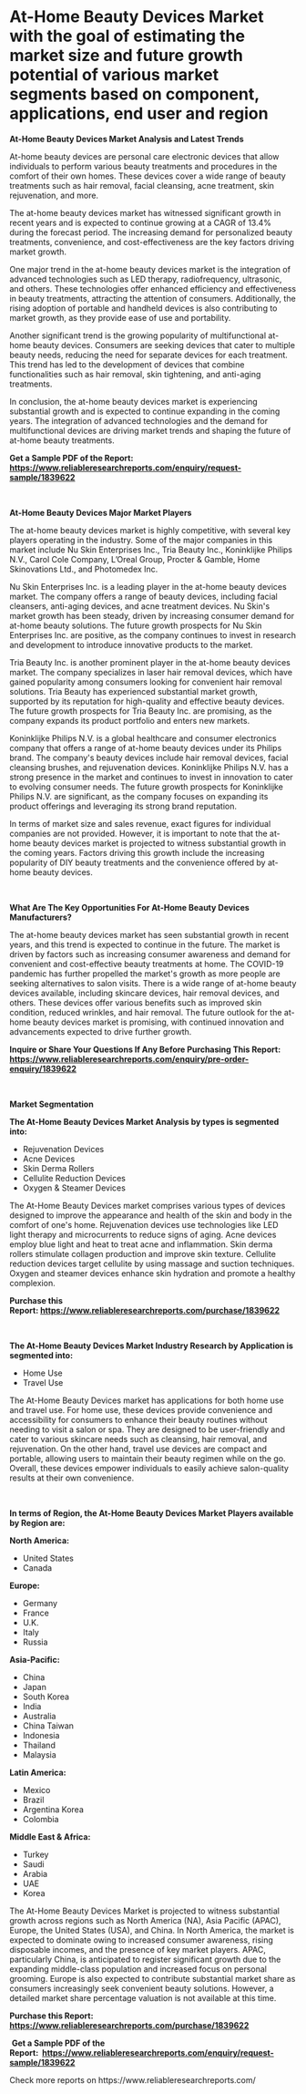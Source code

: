 <p><h1>At-Home Beauty Devices Market with the goal of estimating the market size and future growth potential of various market segments based on component, applications, end user and region</h1></p><p><strong>At-Home Beauty Devices Market Analysis and Latest Trends</strong></p>
<p><p>At-home beauty devices are personal care electronic devices that allow individuals to perform various beauty treatments and procedures in the comfort of their own homes. These devices cover a wide range of beauty treatments such as hair removal, facial cleansing, acne treatment, skin rejuvenation, and more.</p><p>The at-home beauty devices market has witnessed significant growth in recent years and is expected to continue growing at a CAGR of 13.4% during the forecast period. The increasing demand for personalized beauty treatments, convenience, and cost-effectiveness are the key factors driving market growth.</p><p>One major trend in the at-home beauty devices market is the integration of advanced technologies such as LED therapy, radiofrequency, ultrasonic, and others. These technologies offer enhanced efficiency and effectiveness in beauty treatments, attracting the attention of consumers. Additionally, the rising adoption of portable and handheld devices is also contributing to market growth, as they provide ease of use and portability.</p><p>Another significant trend is the growing popularity of multifunctional at-home beauty devices. Consumers are seeking devices that cater to multiple beauty needs, reducing the need for separate devices for each treatment. This trend has led to the development of devices that combine functionalities such as hair removal, skin tightening, and anti-aging treatments.</p><p>In conclusion, the at-home beauty devices market is experiencing substantial growth and is expected to continue expanding in the coming years. The integration of advanced technologies and the demand for multifunctional devices are driving market trends and shaping the future of at-home beauty treatments.</p></p>
<p><strong>Get a Sample PDF of the Report:&nbsp; <a href="https://www.reliableresearchreports.com/enquiry/request-sample/1839622">https://www.reliableresearchreports.com/enquiry/request-sample/1839622</a></strong></p>
<p>&nbsp;</p>
<p><strong>At-Home Beauty Devices Major Market Players</strong></p>
<p><p>The at-home beauty devices market is highly competitive, with several key players operating in the industry. Some of the major companies in this market include Nu Skin Enterprises Inc., Tria Beauty Inc., Koninklijke Philips N.V., Carol Cole Company, L’Oreal Group, Procter & Gamble, Home Skinovations Ltd., and Photomedex Inc.</p><p>Nu Skin Enterprises Inc. is a leading player in the at-home beauty devices market. The company offers a range of beauty devices, including facial cleansers, anti-aging devices, and acne treatment devices. Nu Skin's market growth has been steady, driven by increasing consumer demand for at-home beauty solutions. The future growth prospects for Nu Skin Enterprises Inc. are positive, as the company continues to invest in research and development to introduce innovative products to the market.</p><p>Tria Beauty Inc. is another prominent player in the at-home beauty devices market. The company specializes in laser hair removal devices, which have gained popularity among consumers looking for convenient hair removal solutions. Tria Beauty has experienced substantial market growth, supported by its reputation for high-quality and effective beauty devices. The future growth prospects for Tria Beauty Inc. are promising, as the company expands its product portfolio and enters new markets.</p><p>Koninklijke Philips N.V. is a global healthcare and consumer electronics company that offers a range of at-home beauty devices under its Philips brand. The company's beauty devices include hair removal devices, facial cleansing brushes, and rejuvenation devices. Koninklijke Philips N.V. has a strong presence in the market and continues to invest in innovation to cater to evolving consumer needs. The future growth prospects for Koninklijke Philips N.V. are significant, as the company focuses on expanding its product offerings and leveraging its strong brand reputation.</p><p>In terms of market size and sales revenue, exact figures for individual companies are not provided. However, it is important to note that the at-home beauty devices market is projected to witness substantial growth in the coming years. Factors driving this growth include the increasing popularity of DIY beauty treatments and the convenience offered by at-home beauty devices.</p></p>
<p>&nbsp;</p>
<p><strong>What Are The Key Opportunities For At-Home Beauty Devices Manufacturers?</strong></p>
<p><p>The at-home beauty devices market has seen substantial growth in recent years, and this trend is expected to continue in the future. The market is driven by factors such as increasing consumer awareness and demand for convenient and cost-effective beauty treatments at home. The COVID-19 pandemic has further propelled the market's growth as more people are seeking alternatives to salon visits. There is a wide range of at-home beauty devices available, including skincare devices, hair removal devices, and others. These devices offer various benefits such as improved skin condition, reduced wrinkles, and hair removal. The future outlook for the at-home beauty devices market is promising, with continued innovation and advancements expected to drive further growth.</p></p>
<p><strong>Inquire or Share Your Questions If Any Before Purchasing This Report: <a href="https://www.reliableresearchreports.com/enquiry/pre-order-enquiry/1839622">https://www.reliableresearchreports.com/enquiry/pre-order-enquiry/1839622</a></strong></p>
<p>&nbsp;</p>
<p><strong>Market Segmentation</strong></p>
<p><strong>The At-Home Beauty Devices Market Analysis by types is segmented into:</strong></p>
<p><ul><li>Rejuvenation Devices</li><li>Acne Devices</li><li>Skin Derma Rollers</li><li>Cellulite Reduction Devices</li><li>Oxygen & Steamer Devices</li></ul></p>
<p><p>The At-Home Beauty Devices market comprises various types of devices designed to improve the appearance and health of the skin and body in the comfort of one's home. Rejuvenation devices use technologies like LED light therapy and microcurrents to reduce signs of aging. Acne devices employ blue light and heat to treat acne and inflammation. Skin derma rollers stimulate collagen production and improve skin texture. Cellulite reduction devices target cellulite by using massage and suction techniques. Oxygen and steamer devices enhance skin hydration and promote a healthy complexion.</p></p>
<p><strong>Purchase this Report:&nbsp;<a href="https://www.reliableresearchreports.com/purchase/1839622">https://www.reliableresearchreports.com/purchase/1839622</a></strong></p>
<p>&nbsp;</p>
<p><strong>The At-Home Beauty Devices Market Industry Research by Application is segmented into:</strong></p>
<p><ul><li>Home Use</li><li>Travel Use</li></ul></p>
<p><p>The At-Home Beauty Devices market has applications for both home use and travel use. For home use, these devices provide convenience and accessibility for consumers to enhance their beauty routines without needing to visit a salon or spa. They are designed to be user-friendly and cater to various skincare needs such as cleansing, hair removal, and rejuvenation. On the other hand, travel use devices are compact and portable, allowing users to maintain their beauty regimen while on the go. Overall, these devices empower individuals to easily achieve salon-quality results at their own convenience.</p></p>
<p>&nbsp;</p>
<p><strong>In terms of Region, the At-Home Beauty Devices Market Players available by Region are:</strong></p>
<p>
    <p> <strong> North America: </strong>
        <ul>
            <li>United States</li>
            <li>Canada</li>
        </ul>
        </p> 
    <p> <strong> Europe: </strong>
        <ul>
            <li>Germany</li>
            <li>France</li>
            <li>U.K.</li>
            <li>Italy</li>
            <li>Russia</li>
        </ul>
        </p> 
    <p> <strong> Asia-Pacific: </strong>
        <ul>
            <li>China</li>
            <li>Japan</li>
            <li>South Korea</li>
            <li>India</li>
            <li>Australia</li>
            <li>China Taiwan</li>
            <li>Indonesia</li>
            <li>Thailand</li>
            <li>Malaysia</li>
        </ul>
        </p> 
    <p> <strong> Latin America: </strong>
        <ul>
            <li>Mexico</li>
            <li>Brazil</li>
            <li>Argentina Korea</li>
            <li>Colombia</li>
        </ul>
        </p> 
    <p> <strong> Middle East & Africa: </strong>
        <ul>
            <li>Turkey</li>
            <li>Saudi</li>
            <li>Arabia</li>
            <li>UAE</li>
            <li>Korea</li>
        </ul>
    </p>
    </p>
<p><p>The At-Home Beauty Devices Market is projected to witness substantial growth across regions such as North America (NA), Asia Pacific (APAC), Europe, the United States (USA), and China. In North America, the market is expected to dominate owing to increased consumer awareness, rising disposable incomes, and the presence of key market players. APAC, particularly China, is anticipated to register significant growth due to the expanding middle-class population and increased focus on personal grooming. Europe is also expected to contribute substantial market share as consumers increasingly seek convenient beauty solutions. However, a detailed market share percentage valuation is not available at this time.</p></p>
<p><strong>Purchase this Report: <a href="https://www.reliableresearchreports.com/purchase/1839622">https://www.reliableresearchreports.com/purchase/1839622</a></strong></p>
<p>&nbsp;<strong>Get a Sample PDF of the Report:&nbsp;&nbsp;<a href="https://www.reliableresearchreports.com/enquiry/request-sample/1839622">https://www.reliableresearchreports.com/enquiry/request-sample/1839622</a></strong></p>
<p><strong></strong></p>
<p>Check more reports on https://www.reliableresearchreports.com/</p>